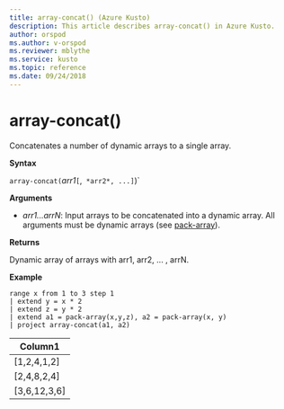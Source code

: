 ```yaml
---
title: array-concat() (Azure Kusto)
description: This article describes array-concat() in Azure Kusto.
author: orspod
ms.author: v-orspod
ms.reviewer: mblythe
ms.service: kusto
ms.topic: reference
ms.date: 09/24/2018
---
```

# array-concat()

Concatenates a number of dynamic arrays to a single array.

**Syntax**

`array-concat(`*arr1*`[`,` *arr2*, ...]`)`

**Arguments**

* *arr1...arrN*: Input arrays to be concatenated into a dynamic array. All arguments must be dynamic arrays (see [pack-array](packarrayfunction.md)). 

**Returns**

Dynamic array of arrays with arr1, arr2, ... , arrN.

**Example**

```kusto
range x from 1 to 3 step 1
| extend y = x * 2
| extend z = y * 2
| extend a1 = pack-array(x,y,z), a2 = pack-array(x, y)
| project array-concat(a1, a2)
```

|Column1|
|---|
|[1,2,4,1,2]|
|[2,4,8,2,4]|
|[3,6,12,3,6]|